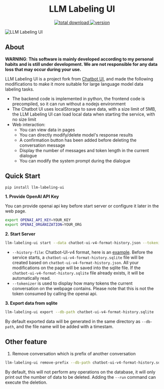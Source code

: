 <h1 align="center">LLM Labeling UI</h1>

<p align="center">
 <a href="https://github.com/Sanster/llm-labeling-ui">
    <img alt="total download" src="https://pepy.tech/badge/llm-labeling-ui" />
  </a>
  <a href="https://pypi.org/project/llm-labeling-ui/">
    <img alt="version" src="https://img.shields.io/pypi/v/llm-labeling-ui" />
  </a>
</p>
  
![LLM Labeling UI](assets/screenshot.png)

## About

**WARNING**: **This software is mainly developed according to my personal habits and is still under development. We are not responsible for any data loss that may occur during your use.**

LLM Labeling UI is a project fork from [Chatbot UI](https://github.com/mckaywrigley/chatbot-ui), and made the following modifications to make it more suitable for large language model data labeling tasks.

- The backend code is implemented in python, the frontend code is precompiled, so it can run without a nodejs environment
- The Chatbot UI uses localStorage to save data, with a size limit of 5MB, the LLM Labeling UI can load local data when starting the service, with no size limit
- Web interaction:
  - You can view data in pages
  - You can directly modify/delete model's response results
  - A confirmation button has been added before deleting the conversation message
  - Display the number of messages and token length in the current dialogue
  - You can modify the system prompt during the dialogue

## Quick Start

```bash
pip install llm-labeling-ui
```

**1. Provide OpenAI API Key**

You can provide openai api key before start server or configure it later in the web page.

```bash
export OPENAI_API_KEY=YOUR_KEY
export OPENAI_ORGANIZATION=YOUR_ORG
```

**2. Start Server**

```bash
llm-labeling-ui start --data chatbot-ui-v4-format-history.json --tokenizer meta-llama/Llama-2-7b
```

- `--history-file`: Chatbot-UI-v4 format, here is an [example](./assets/chatbot_ui_example_history_file.json). Before the service starts, a `chatbot-ui-v4-format-history.sqlite` file will be created based on `chatbot-ui-v4-format-history.json`. All your modifications on the page will be saved into the sqlite file. If the `chatbot-ui-v4-format-history.sqlite` file already exists, it will be automatically read.
- `--tokenizer` is used to display how many tokens the current conversation on the webpage contains. Please note that this is not the token consumed by calling the openai api.

**3. Export data from sqlite**

```bash
llm-labeling-ui export --db-path chatbot-ui-v4-format-history.sqlite
```

By default exported data will be generated in the same directory as `--db-path`, and the file name will be added with a timestam.

## Other feature

1. Remove conversation which is prefix of another conversation

```bash
llm-labeling-ui remove-prefix --db-path chatbot-ui-v4-format-history.sqlite
```

By default, this will not perform any operations on the database, it will only print out the number of data to be deleted. Adding the `--run` command can execute the deletion.
